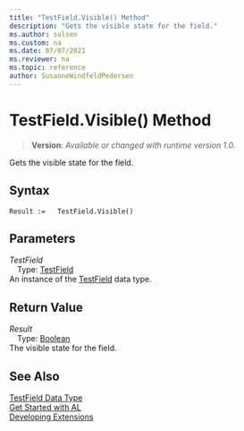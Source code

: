 ```yaml
---
title: "TestField.Visible() Method"
description: "Gets the visible state for the field."
ms.author: solsen
ms.custom: na
ms.date: 07/07/2021
ms.reviewer: na
ms.topic: reference
author: SusanneWindfeldPedersen
---
```

[//]: # (START>DO_NOT_EDIT)
[//]: # (IMPORTANT:Do not edit any of the content between here and the END>DO_NOT_EDIT.)
[//]: # (Any modifications should be made in the .xml files in the ModernDev repo.)
# TestField.Visible() Method
> **Version**: _Available or changed with runtime version 1.0._

Gets the visible state for the field.


## Syntax
```AL
Result :=   TestField.Visible()
```

## Parameters
*TestField*  
&emsp;Type: [TestField](testfield-data-type.md)  
An instance of the [TestField](testfield-data-type.md) data type.  

## Return Value
*Result*  
&emsp;Type: [Boolean](../boolean/boolean-data-type.md)  
The visible state for the field.


[//]: # (IMPORTANT: END>DO_NOT_EDIT)
## See Also
[TestField Data Type](testfield-data-type.md)  
[Get Started with AL](../../devenv-get-started.md)  
[Developing Extensions](../../devenv-dev-overview.md)